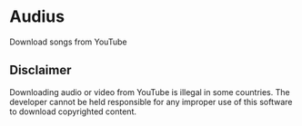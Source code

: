 # Audius

Download songs from YouTube

## Disclaimer

Downloading audio or video from YouTube is illegal in some countries.
The developer cannot be held responsible for any improper use of this software to download copyrighted content.
